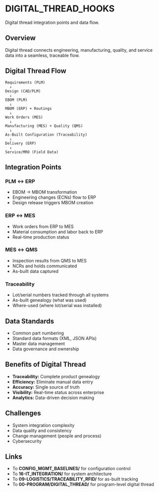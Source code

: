 # DIGITAL_THREAD_HOOKS

Digital thread integration points and data flow.

## Overview

Digital thread connects engineering, manufacturing, quality, and service data into a seamless, traceable flow.

## Digital Thread Flow

```
Requirements (PLM)
  ↓
Design (CAD/PLM)
  ↓
EBOM (PLM)
  ↓
MBOM (ERP) + Routings
  ↓
Work Orders (MES)
  ↓
Manufacturing (MES) + Quality (QMS)
  ↓
As-Built Configuration (Traceability)
  ↓
Delivery (ERP)
  ↓
Service/MRO (Field Data)
```

## Integration Points

### PLM ↔ ERP
- EBOM → MBOM transformation
- Engineering changes (ECNs) flow to ERP
- Design release triggers MBOM creation

### ERP ↔ MES
- Work orders from ERP to MES
- Material consumption and labor back to ERP
- Real-time production status

### MES ↔ QMS
- Inspection results from QMS to MES
- NCRs and holds communicated
- As-built data captured

### Traceability
- Lot/serial numbers tracked through all systems
- As-built genealogy (what was used)
- Where-used (where lot/serial was installed)

## Data Standards

- Common part numbering
- Standard data formats (XML, JSON APIs)
- Master data management
- Data governance and ownership

## Benefits of Digital Thread

- **Traceability:** Complete product genealogy
- **Efficiency:** Eliminate manual data entry
- **Accuracy:** Single source of truth
- **Visibility:** Real-time status across enterprise
- **Analytics:** Data-driven decision making

## Challenges

- System integration complexity
- Data quality and consistency
- Change management (people and process)
- Cybersecurity

## Links

- To **CONFIG_MGMT_BASELINES/** for configuration control
- To **16-IT_INTEGRATION/** for system architecture
- To **09-LOGISTICS/TRACEABILITY_RFID/** for as-built tracking
- To **00-PROGRAM/DIGITAL_THREAD/** for program-level digital thread
